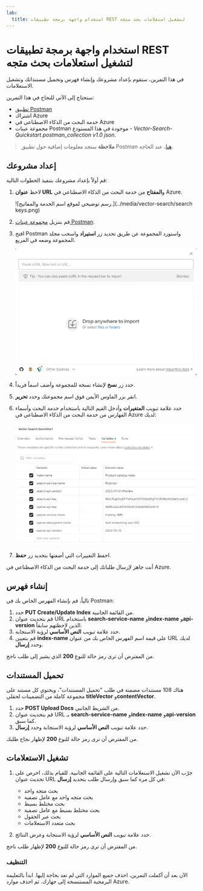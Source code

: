 ```yaml
---
lab:
  title: استخدام واجهة برمجة تطبيقات REST لتشغيل استعلامات بحث متجه
---
```


# استخدام واجهة برمجة تطبيقات REST لتشغيل استعلامات بحث متجه

في هذا التمرين، ستقوم بإعداد مشروعك وإنشاء فهرس وتحميل مستنداتك وتشغيل الاستعلامات.

ستحتاج إلى الآتي للنجاح في هذا التمرين:

- [تطبيق Postman](https://www.postman.com/downloads/)
- اشتراك Azure
- خدمة البحث من الذكاء الاصطناعي في Azure
- مجموعة عينات Postman موجودة في هذا المستودع - *Vector-Search-Quickstart.postman_collection v1.0 json*.

> **ملاحظة** ستجد معلومات إضافية حول تطبيق Postman [هنا](https://learn.microsoft.com/en-us/azure/search/search-get-started-rest)، عند الحاجة.

## إعداد مشروعك

قم أولاً بإعداد مشروعك بتنفيذ الخطوات التالية:

1. لاحظ **عنوان URL** و**المفتاح** من خدمة البحث من الذكاء الاصطناعي في Azure.

    ![رسم توضيحي لموقع اسم الخدمة والمفاتيح.](../media/vector-search/search keys.png)

1. قم بتنزيل [مجموعة عينات Postman](https://github.com/MicrosoftLearning/mslearn-knowledge-mining/blob/main/Labfiles/10-vector-search/Vector%20Search.postman_collection%20v1.0.json).
1. افتح Postman واستورد المجموعة عن طريق تحديد زر **استيراد** واسحب مجلد المجموعة وضعه في المربع.

    ![صورة مربع حوار استيراد](../media/vector-search/import.png)

1. حدد زر **نسخ** لإنشاء نسخة للمجموعة وأضف اسماً فريداً.
1. انقر بزر الماوس الأيمن فوق اسم مجموعتك وحدد **تحرير**.
1. حدد علامة تبويب **المتغيرات** وأدخل القيم التالية باستخدام خدمة البحث وأسماء الفهارس من خدمة البحث من الذكاء الاصطناعي في Azure لديك:

    ![مخطط يعرض مثال على إعدادات المتغيرات](../media/vector-search/variables.png)

1. احفظ التغييرات التي أضفتها بتحديد زر **حفظ**.

أنت جاهز لإرسال طلباتك إلى خدمة البحث من الذكاء الاصطناعي في Azure.

## إنشاء فهرس

تالياً، قم بإنشاء الفهرس الخاص بك في Postman:

1. حدد **PUT Create/Update Index** من القائمة الجانبية.
1. قم بتحديث عنوان URL باستخدام **search-service-name** و**index-name** و**api-version** الذين لاحظتهم سابقاً.
1. حدد علامة تبويب **النص الأساسي** لرؤية الاستجابة.
1. قم بتعيين **index-name** على قيمة اسم الفهرس الخاص بك من عنوان URL لديك وحدد **إرسال**.

من المفترض أن ترى رمز حالة للنوع **200** الذي يشير إلى طلب ناجح.

## تحميل المستندات

هناك 108 مستندات مضمنة في طلب "تحميل المستندات"، ويحتوي كل مستند على مجموعة كاملة من التضمينات لحقلي **titleVector** و**contentVector**.

1. حدد **POST Upload Docs** من الشريط الجانبي.
1. قم بتحديث عنوان URL بـ **search-service-name** و**index-name** و**api-version** كما سبق.
1. حدد علامة تبويب **النص الأساسي** لرؤية الاستجابة وحدد **إرسال**.

من المفترض أن ترى رمز حالة للنوع **200** لإظهار نجاح طلبك.

## تشغيل الاستعلامات

1. جرّب الآن تشغيل الاستعلامات التالية على القائمة الجانبية. للقيام بذلك، احرص على تحديث عنوان URL في كل مرة كما سبق وإرسال طلب بتحديد **إرسال**:

    - بحث متجه واحد
    - بحث متجه واحد مع عامل تصفية
    - بحث مختلط بسيط
    - بحث مختلط بسيط مع عامل تصفية
    - بحث عبر الحقول
    - بحث متعدد الاستعلامات

1. حدد علامة تبويب **النص الأساسي** لرؤية الاستجابة وعرض النتائج.

من المفترض أن ترى رمز حالة للنوع **200** لإظهار طلب ناجح.

### التنظيف

الآن بعد أن أكملت التمرين، احذف جميع الموارد التي لم تعد بحاجة إليها. ابدأ بالتعليمة البرمجية المستنسخة إلى جهازك. ثم احذف موارد Azure.
